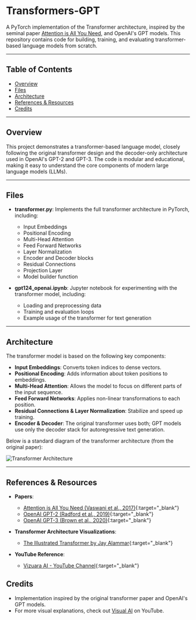 # Transformers-GPT

A PyTorch implementation of the Transformer architecture, inspired by the seminal paper [Attention is All You Need](https://arxiv.org/abs/1706.03762), and OpenAI's GPT models. This repository contains code for building, training, and evaluating transformer-based language models from scratch.

---

## Table of Contents
- [Overview](#overview)
- [Files](#files)
- [Architecture](#architecture)
- [References & Resources](#references--resources)
- [Credits](#credits)

---

## Overview

This project demonstrates a transformer-based language model, closely following the original transformer design and the decoder-only architecture used in OpenAI's GPT-2 and GPT-3. The code is modular and educational, making it easy to understand the core components of modern large language models (LLMs).

---

## Files

- **transformer.py**: Implements the full transformer architecture in PyTorch, including:
  - Input Embeddings
  - Positional Encoding
  - Multi-Head Attention
  - Feed Forward Networks
  - Layer Normalization
  - Encoder and Decoder blocks
  - Residual Connections
  - Projection Layer
  - Model builder function

- **gpt124_openai.ipynb**: Jupyter notebook for experimenting with the transformer model, including:
  - Loading and preprocessing data
  - Training and evaluation loops
  - Example usage of the transformer for text generation

---

## Architecture

The transformer model is based on the following key components:

- **Input Embeddings**: Converts token indices to dense vectors.
- **Positional Encoding**: Adds information about token positions to embeddings.
- **Multi-Head Attention**: Allows the model to focus on different parts of the input sequence.
- **Feed Forward Networks**: Applies non-linear transformations to each position.
- **Residual Connections & Layer Normalization**: Stabilize and speed up training.
- **Encoder & Decoder**: The original transformer uses both; GPT models use only the decoder stack for autoregressive text generation.

Below is a standard diagram of the transformer architecture (from the original paper):

![Transformer Architecture](https://towardsdatascience.com/wp-content/uploads/2020/11/1ZCFSvkKtppgew3cc7BIaug.png)

---

## References & Resources

- **Papers**:
  - [Attention is All You Need (Vaswani et al., 2017)](https://arxiv.org/abs/1706.03762){:target="_blank"}
  - [OpenAI GPT-2 (Radford et al., 2019)](https://cdn.openai.com/better-language-models/language_models_are_unsupervised_multitask_learners.pdf){:target="_blank"}
  - [OpenAI GPT-3 (Brown et al., 2020)](https://arxiv.org/abs/2005.14165){:target="_blank"}

- **Transformer Architecture Visualizations**:
  - [The Illustrated Transformer by Jay Alammar](https://jalammar.github.io/illustrated-transformer/){:target="_blank"}

- **YouTube Reference**:
  - [Vizuara AI - YouTube Channel](https://www.youtube.com/@vizuara){:target="_blank"}


## Credits

- Implementation inspired by the original transformer paper and OpenAI's GPT models.
- For more visual explanations, check out [Visual AI](https://www.youtube.com/@VisualAI) on YouTube. 
